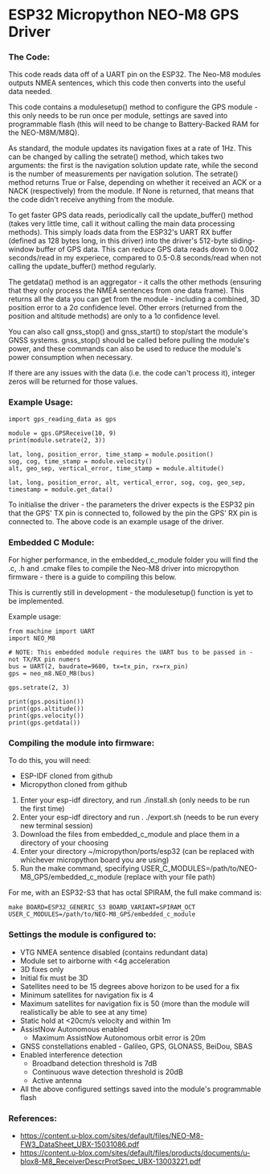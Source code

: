 # ESP32 Micropython NEO-M8 GPS Driver #

### The Code: ###

This code reads data off of a UART pin on the ESP32. The Neo-M8 modules outputs NMEA sentences, which this code then converts into the useful data needed.

This code contains a modulesetup() method to configure the GPS module - this only needs to be run once per module, settings are saved into programmable flash (this will need to be change to Battery-Backed RAM for the NEO-M8M/M8Q).

As standard, the module updates its navigation fixes at a rate of 1Hz. This can be changed by calling the setrate() method, which takes two arguments: the first is the navigation solution update rate, while the second is the number of measurements per navigation solution. The setrate() method returns True or False, depending on whether it received an ACK or a NACK (respectively) from the module. If None is returned, that means that the code didn't receive anything from the module.

To get faster GPS data reads, periodically call the update_buffer() method (takes very little time, call it without calling the main data processing methods). This simply loads data from the ESP32's UART RX buffer (defined as 128 bytes long, in this driver) into the driver's 512-byte sliding-window buffer of GPS data. This can reduce GPS data reads down to 0.002 seconds/read in my experiece, compared to 0.5-0.8 seconds/read when not calling the update_buffer() method regularly.

The getdata() method is an aggregator - it calls the other methods (ensuring that they only process the NMEA sentences from one data frame). This returns all the data you can get from the module - including a combined, 3D position error to a 2σ confidence level. Other errors (returned from the position and altitude methods) are only to a 1σ confidence level.

You can also call gnss_stop() and gnss_start() to stop/start the module's GNSS systems. gnss_stop() should be called before pulling the module's power, and these commands can also be used to reduce the module's power consumption when necessary.

If there are any issues with the data (i.e. the code can't process it), integer zeros will be returned for those values.

### Example Usage: ###

```python3
import gps_reading_data as gps

module = gps.GPSReceive(10, 9)
print(module.setrate(2, 3))

lat, long, position_error, time_stamp = module.position()
sog, cog, time_stamp = module.velocity()
alt, geo_sep, vertical_error, time_stamp = module.altitude()

lat, long, position_error, alt, vertical_error, sog, cog, geo_sep, timestamp = module.get_data()
```

To initialise the driver - the parameters the driver expects is the ESP32 pin that the GPS' TX pin is connected to, followed by the pin the GPS' RX pin is connected to. The above code is an example usage of the driver.

### Embedded C Module: ###

For higher performance, in the embedded_c_module folder you will find the .c, .h and .cmake files to compile the Neo-M8 driver into micropython firmware - there is a guide to compiling this below. 

This is currently still in development - the modulesetup() function is yet to be implemented.

Example usage:
```python3
from machine import UART
import NEO_M8

# NOTE: This embedded module requires the UART bus to be passed in - not TX/RX pin numers
bus = UART(2, baudrate=9600, tx=tx_pin, rx=rx_pin)
gps = neo_m8.NEO_M8(bus)

gps.setrate(2, 3)

print(gps.position())
print(gps.altitude())
print(gps.velocity())
print(gps.getdata())
```

### Compiling the module into firmware: ###

To do this, you will need:
 - ESP-IDF cloned from github
 - Micropython cloned from github

1. Enter your esp-idf directory, and run ./install.sh (only needs to be run the first time)
2. Enter your esp-idf directory and run . ./export.sh (needs to be run every new terminal session)
3. Download the files from embedded_c_module and place them in a directory of your choosing
4. Enter your directory ~/micropython/ports/esp32 (can be replaced with whichever micropython board you are using)
5. Run the make command, specifying USER_C_MODULES=/path/to/NEO-M8_GPS/embedded_c_module (replace with your file path)

For me, with an ESP32-S3 that has octal SPIRAM, the full make command is:
```
make BOARD=ESP32_GENERIC_S3 BOARD_VARIANT=SPIRAM_OCT USER_C_MODULES=/path/to/NEO-M8_GPS/embedded_c_module
```

### Settings the module is configured to: ###

 - VTG NMEA sentence disabled (contains redundant data)
 - Module set to airborne with <4g acceleration
 - 3D fixes only
 - Initial fix must be 3D
 - Satellites need to be 15 degrees above horizon to be used for a fix
 - Minimum satellites for navigation fix is 4
 - Maximum satellites for navigation fix is 50 (more than the module will realistically be able to see at any time)
 - Static hold at <20cm/s velocity and within 1m
 - AssistNow Autonomous enabled
     - Maximum AssistNow Autonomous orbit error is 20m
 - GNSS constellations enabled - Galileo, GPS, GLONASS, BeiDou, SBAS
 - Enabled interference detection
     - Broadband detection threshold is 7dB
     - Continuous wave detection threshold is 20dB
     - Active antenna
 - All the above configured settings saved into the module's programmable flash

### References: ###
 - <https://content.u-blox.com/sites/default/files/NEO-M8-FW3_DataSheet_UBX-15031086.pdf>
 - <https://content.u-blox.com/sites/default/files/products/documents/u-blox8-M8_ReceiverDescrProtSpec_UBX-13003221.pdf>
